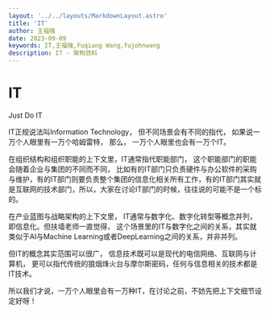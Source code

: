 ```yaml
---
layout: '../../layouts/MarkdownLayout.astro'
title: 'IT'
author: 王福强
date: 2023-09-09
keywords: IT,王福强,Fuqiang Wang,fujohnwang
description: IT - 架构百科
---
```


# IT

Just Do IT

IT正规说法叫Information Technology， 但不同场景会有不同的指代， 如果说一万个人眼里有一万个哈姆雷特， 那么， 一万个人眼里也会有一万个IT。

在组织结构和组织职能的上下文里，IT通常指代职能部门， 这个职能部门的职能会随着企业与集团的不同而不同， 比如有的IT部门只负责硬件与办公软件的采购与维护，有的IT部门则要负责整个集团的信息化相关所有工作，有的IT部门其实就是互联网的技术部门，所以，大家在讨论IT部门的时候，往往说的可能不是一个标的。

在产业蓝图与战略架构的上下文里， IT通常与数字化、数字化转型等概念并列，即信息化。但扶墙老师一直觉得， 这个场景里的IT与数字化之间的关系，其实就类似于AI与Machine Learning或者DeepLearning之间的关系，并非并列。

但IT的概念其实范围可以很广， 信息技术既可以是现代的电信网络、互联网与计算机， 更可以指代传统的狼烟烽火台与摩尔斯密码，任何与信息相关的技术都是IT技术。

所以我们才说，一万个人眼里会有一万种IT，在讨论之前，不妨先把上下文细节设定好呀！
